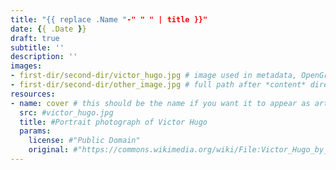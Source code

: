 ```yaml
---
title: "{{ replace .Name "-" " " | title }}"
date: {{ .Date }}
draft: true
subtitle: ''
description: ''
images:
- first-dir/second-dir/victor_hugo.jpg # image used in metadata, OpenGraph and Twitter cards, first 6 images are also used by OpenGraph
- first-dir/second-dir/other_image.jpg # full path after *content* directory preppended to image name
resources:
- name: cover # this should be the name if you want it to appear as article's featured image of the article
  src: #victor_hugo.jpg
  title: #Portrait photograph of Victor Hugo
  params:
    license: #"Public Domain"
    original: #"https://commons.wikimedia.org/wiki/File:Victor_Hugo_by_%C3%89tienne_Carjat_1876_-_full.jpg"
---
```


